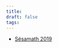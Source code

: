 ```yaml
---
title: 
draft: false
tags:
---
```

- [Sésamath 2019](https://manuel.sesamath.net/numerique/index.php?ouvrage=ms1spe_2019&page_gauche=2)